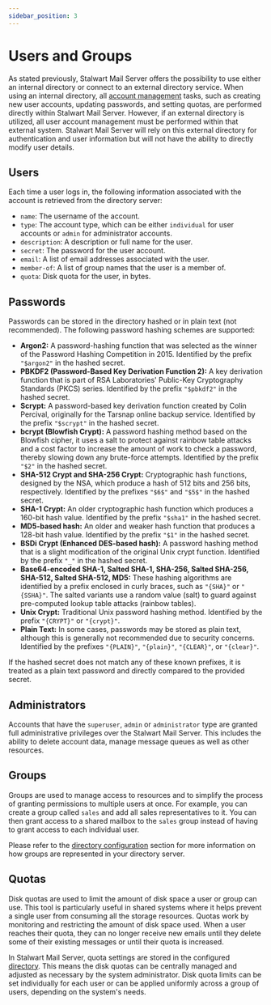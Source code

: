 ```yaml
---
sidebar_position: 3
---
```


# Users and Groups

As stated previously, Stalwart Mail Server offers the possibility to use either an internal directory or connect to an external directory service.
When using an internal directory, all [account management](/docs/TODO) tasks, such as creating new user accounts, updating passwords, and setting quotas, are performed directly within Stalwart Mail Server.
However, if an external directory is utilized, all user account management must be performed within that external system. Stalwart Mail Server will rely on this external directory for authentication and user information but will not have the ability to directly modify user details.

## Users

Each time a user logs in, the following information associated with the account is retrieved from the directory server:

- `name`: The username of the account.
- `type`: The account type, which can be either `individual` for user accounts or `admin` for administrator accounts.
- `description`: A description or full name for the user.
- `secret`: The password for the user account. 
- `email`: A list of email addresses associated with the user.
- `member-of`: A list of group names that the user is a member of.
- `quota`: Disk quota for the user, in bytes.

## Passwords

Passwords can be stored in the directory hashed or in plain text (not recommended). The following password hashing schemes are supported:

- **Argon2:** A password-hashing function that was selected as the winner of the Password Hashing Competition in 2015. Identified by the prefix `"$argon2"` in the hashed secret.
- **PBKDF2 (Password-Based Key Derivation Function 2):** A key derivation function that is part of RSA Laboratories' Public-Key Cryptography Standards (PKCS) series. Identified by the prefix `"$pbkdf2"` in the hashed secret.
- **Scrypt:** A password-based key derivation function created by Colin Percival, originally for the Tarsnap online backup service. Identified by the prefix `"$scrypt"` in the hashed secret.
- **bcrypt (Blowfish Crypt):** A password hashing method based on the Blowfish cipher, it uses a salt to protect against rainbow table attacks and a cost factor to increase the amount of work to check a password, thereby slowing down any brute-force attempts. Identified by the prefix `"$2"` in the hashed secret.
- **SHA-512 Crypt and SHA-256 Crypt:** Cryptographic hash functions, designed by the NSA, which produce a hash of 512 bits and 256 bits, respectively. Identified by the prefixes `"$6$"` and `"$5$"` in the hashed secret.
- **SHA-1 Crypt:** An older cryptographic hash function which produces a 160-bit hash value. Identified by the prefix `"$sha1"` in the hashed secret.
- **MD5-based hash:** An older and weaker hash function that produces a 128-bit hash value. Identified by the prefix `"$1"` in the hashed secret.
- **BSDi Crypt (Enhanced DES-based hash):** A password hashing method that is a slight modification of the original Unix crypt function. Identified by the prefix `"_"` in the hashed secret.
- **Base64-encoded SHA-1, Salted SHA-1, SHA-256, Salted SHA-256, SHA-512, Salted SHA-512, MD5:** These hashing algorithms are identified by a prefix enclosed in curly braces, such as `"{SHA}"` or `"{SSHA}"`. The salted variants use a random value (salt) to guard against pre-computed lookup table attacks (rainbow tables).
- **Unix Crypt:** Traditional Unix password hashing method. Identified by the prefix `"{CRYPT}"` or `"{crypt}"`.
- **Plain Text:** In some cases, passwords may be stored as plain text, although this is generally not recommended due to security concerns. Identified by the prefixes `"{PLAIN}"`, `"{plain}"`, `"{CLEAR}"`, or `"{clear}"`.

If the hashed secret does not match any of these known prefixes, it is treated as a plain text password and directly compared to the provided secret.

## Administrators

Accounts that have the `superuser`, `admin` or `administrator` type are granted full administrative privileges over the Stalwart Mail Server. This includes the ability to delete account data, manage message queues as well as other resources.

## Groups

Groups are used to manage access to resources and to simplify the process of granting permissions to multiple users at once. For example, you can create a group called `sales` and add all sales representatives to it. You can then grant access to a shared mailbox to the `sales` group instead of having to grant access to each individual user.

Please refer to the [directory configuration](/docs/category/types) section for more information on how groups are represented in your directory server.

## Quotas

Disk quotas are used to limit the amount of disk space a user or group can use. This tool is particularly useful in shared systems where it helps prevent a single user from consuming all the storage resources. Quotas work by monitoring and restricting the amount of disk space used.  When a user reaches their quota, they can no longer receive new emails until they delete some of their existing messages or until their quota is increased.

In Stalwart Mail Server, quota settings are stored in the configured [directory](/docs/directory/overview). This means the disk quotas can be centrally managed and adjusted as necessary by the system administrator. Disk quota limits can be set individually for each user or can be applied uniformly across a group of users, depending on the system's needs.

